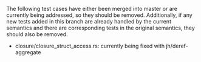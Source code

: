 
The following test cases have either been merged into master or are currently being addressed, so they should be removed. Additionally, if any new tests added in this branch are already handled by the current semantics and there are corresponding tests in the original semantics, they should also be removed.

- closure/closure_struct_access.rs: currently being fixed with jh/deref-aggregate